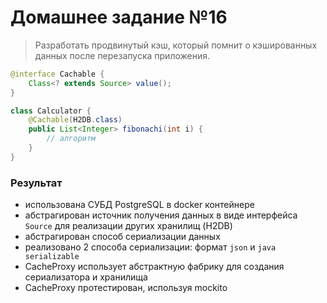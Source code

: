 # Домашнее задание №16
> Разработать продвинутый кэш, который помнит о кэшированных данных после перезапуска приложения.

```java
@interface Cachable {
    Class<? extends Source> value();
}

class Calculator {
    @Cachable(H2DB.class)
    public List<Integer> fibonachi(int i) {
        // алгоритм
    }
}
```

### Результат
- использована СУБД PostgreSQL в docker контейнере
- абстрагирован источник получения данных в виде интерфейса `Source` для реализации других хранилищ (H2DB) 
- абстрагирован способ сериализации данных
- реализовано 2 способа сериализации: формат `json` и `java serializable`
- CacheProxy использует абстрактную фабрику для создания сериализатора и хранилища
- CacheProxy протестирован, используя mockito